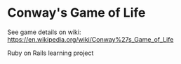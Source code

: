 # Conway's Game of Life

See game details on wiki: https://en.wikipedia.org/wiki/Conway%27s_Game_of_Life

Ruby on Rails learning project